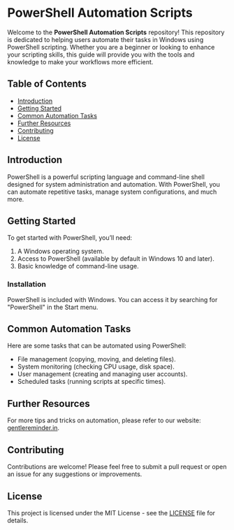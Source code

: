 # PowerShell Automation Scripts

Welcome to the **PowerShell Automation Scripts** repository! This repository is dedicated to helping users automate their tasks in Windows using PowerShell scripting. Whether you are a beginner or looking to enhance your scripting skills, this guide will provide you with the tools and knowledge to make your workflows more efficient.

## Table of Contents

- [Introduction](#introduction)
- [Getting Started](#getting-started)
- [Common Automation Tasks](#common-automation-tasks)
- [Further Resources](#further-resources)
- [Contributing](#contributing)
- [License](#license)

## Introduction

PowerShell is a powerful scripting language and command-line shell designed for system administration and automation. With PowerShell, you can automate repetitive tasks, manage system configurations, and much more.

## Getting Started

To get started with PowerShell, you’ll need:

1. A Windows operating system.
2. Access to PowerShell (available by default in Windows 10 and later).
3. Basic knowledge of command-line usage.

### Installation

PowerShell is included with Windows. You can access it by searching for "PowerShell" in the Start menu.

## Common Automation Tasks

Here are some tasks that can be automated using PowerShell:

- File management (copying, moving, and deleting files).
- System monitoring (checking CPU usage, disk space).
- User management (creating and managing user accounts).
- Scheduled tasks (running scripts at specific times).

## Further Resources

For more tips and tricks on automation, please refer to our website: [gentlereminder.in](#).

## Contributing

Contributions are welcome! Please feel free to submit a pull request or open an issue for any suggestions or improvements.

## License

This project is licensed under the MIT License - see the [LICENSE](LICENSE) file for details.

